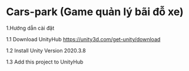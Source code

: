 # Cars-park (Game quản lý bãi đỗ xe)
1.Hướng dẫn cài đặt

1.1 Download UnityHub https://unity3d.com/get-unity/download

1.2 Install Unity Version 2020.3.8

1.3 Add this project to UnityHub 

